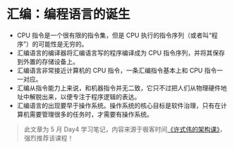# 汇编：编程语言的诞生

* CPU 指令是一个很有限的指令集，但是 CPU 执行的指令序列（或者叫“程序”）的可能性是无穷的。
* 汇编语言的编译器将汇编语言写的程序编译成为 CPU 指令序列，并将其保存到外置的存储设备上。
* 汇编语言非常接近计算机的 CPU 指令，一条汇编指令基本上和 CPU 指令一一对应。
* 汇编从指令能力上来说，和机器指令并无二致，它只不过把人们从物理硬件地址中解脱出来，以便专注于程序逻辑的表达。
* 汇编语言的出现要早于操作系统。操作系统的核心目标是软件治理，只有在计算机需要管理很多的任务时，才需要有操作系统。

> 此文章为 5 月 Day4 学习笔记，内容来源于极客时间[《许式伟的架构课》](http://gk.link/a/122Qp)，强烈推荐该课程！
